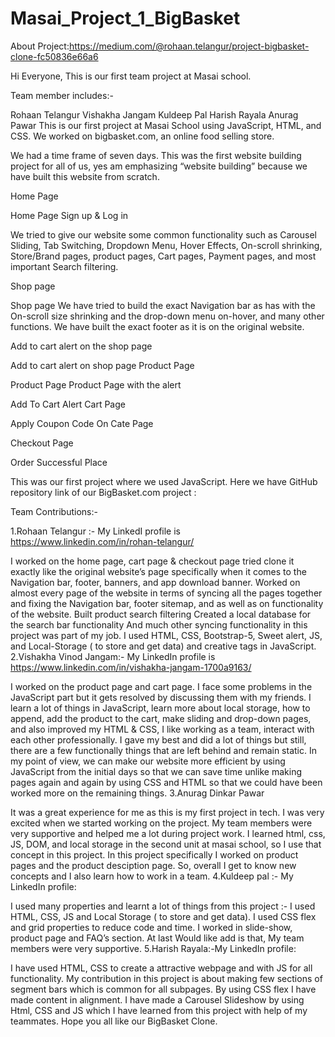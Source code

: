 # Masai_Project_1_BigBasket
About Project:https://medium.com/@rohaan.telangur/project-bigbasket-clone-fc50836e66a6

Hi Everyone, This is our first team project at Masai school.

Team member includes:-

Rohaan Telangur
Vishakha Jangam
Kuldeep Pal
Harish Rayala
Anurag Pawar
This is our first project at Masai School using JavaScript, HTML, and CSS. We worked on bigbasket.com, an online food selling store.

We had a time frame of seven days. This was the first website building project for all of us, yes am emphasizing “website building” because we have built this website from scratch.

Home Page


Home Page
Sign up & Log in


We tried to give our website some common functionality such as Carousel Sliding, Tab Switching, Dropdown Menu, Hover Effects, On-scroll shrinking, Store/Brand pages, product pages, Cart pages, Payment pages, and most important Search filtering.

Shop page


Shop page
We have tried to build the exact Navigation bar as has with the On-scroll size shrinking and the drop-down menu on-hover, and many other functions. We have built the exact footer as it is on the original website.

Add to cart alert on the shop page


Add to cart alert on shop page
Product Page


Product Page
Product Page with the alert


Add To Cart Alert
Cart Page


Apply Coupon Code On Cate Page


Checkout Page


Order Successful Place


This was our first project where we used JavaScript. Here we have GitHub repository link of our BigBasket.com project :

Team Contributions:-

1.Rohaan Telangur :- My LinkedI profile is https://www.linkedin.com/in/rohan-telangur/

I worked on the home page, cart page & checkout page tried clone it exactly like the original website’s page specifically when it comes to the Navigation bar, footer, banners, and app download banner.
Worked on almost every page of the website in terms of syncing all the pages together and fixing the Navigation bar, footer sitemap, and as well as on functionality of the website.
Built product search filtering Created a local database for the search bar functionality And much other syncing functionality in this project was part of my job.
I used HTML, CSS, Bootstrap-5, Sweet alert, JS, and Local-Storage ( to store and get data) and creative tags in JavaScript.
2.Vishakha Vinod Jangam:- My LinkedIn profile is https://www.linkedin.com/in/vishakha-jangam-1700a9163/

I worked on the product page and cart page. I face some problems in the JavaScript part but it gets resolved by discussing them with my friends.
I learn a lot of things in JavaScript, learn more about local storage, how to append, add the product to the cart, make sliding and drop-down pages, and also improved my HTML & CSS, I like working as a team, interact with each other professionally.
I gave my best and did a lot of things but still, there are a few functionally things that are left behind and remain static. In my point of view, we can make our website more efficient by using JavaScript from the initial days so that we can save time unlike making pages again and again by using CSS and HTML so that we could have been worked more on the remaining things.
3.Anurag Dinkar Pawar

It was a great experience for me as this is my first project in tech. I
was very excited when we started working on the project. My team members
were very supportive and helped me a lot during project work.
I learned html, css, JS, DOM, and local storage in the second unit at masai school, so I use
that concept in this project. In this project specifically
I worked on product pages and the product desciption page. So, overall I get to know new concepts and I also learn how to work in a team.
4.Kuldeep pal :- My LinkedIn profile:

I used many properties and learnt a lot of things from this project :-
I used HTML, CSS, JS and Local Storage ( to store and get data).
I used CSS flex and grid properties to reduce code and time.
I worked in slide-show, product page and FAQ’s section.
At last Would like add is that, My team members were very supportive.
5.Harish Rayala:-My LinkedIn profile:

I have used HTML, CSS to create a attractive webpage and with JS for all functionality.
My contribution in this project is about making few sections of segment bars which is common for all subpages.
By using CSS flex I have made content in alignment.
I have made a Carousel Slideshow by using Html, CSS and JS which I have learned from this project with help of my teammates.
Hope you all like our BigBasket Clone.
